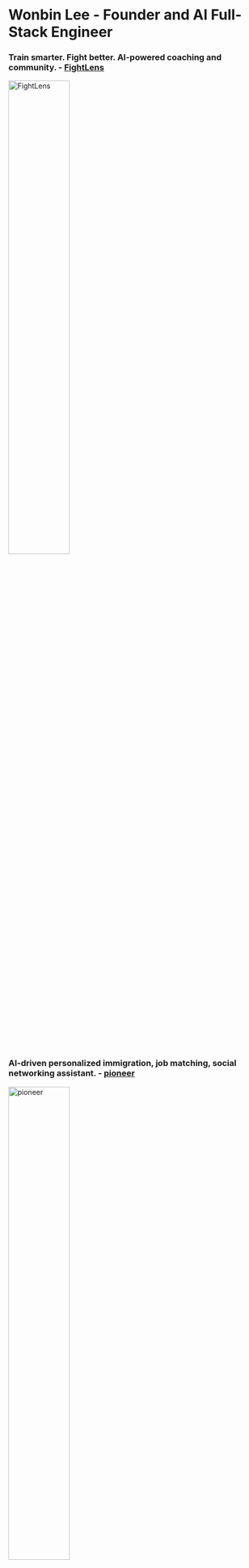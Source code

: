 # Wonbin Lee - Founder and AI Full-Stack Engineer

### Train smarter. Fight better. AI-powered coaching and community. - [**FightLens**](https://fightlens.app)
<a>
  <img src="https://github.com/user-attachments/assets/b633dd85-c782-4c2d-bb70-d0aaadd9802d" alt="FightLens" style="width:49%;">
</a>


### AI-driven personalized immigration, job matching, social networking assistant. - [**pioneer**](https://github.com/katechackers/pioneer)
<a>
  <img src="https://github.com/user-attachments/assets/6c0d6e30-7b27-473b-beb9-284331287f8e" alt="pioneer" style="width:49%;">
</a>

---

## [Resume](https://docs.google.com/document/d/10ZeLIKIJMjlI3UOuUhqHkZJmXVY_pb2C/edit?usp=sharing&ouid=102868772148828457417&rtpof=true&sd=true)
Welcome to my GitHub! <br>
I'm Wonbin Lee, the founder of PioneerY Inc., and an AI full-stack engineer who majored in computer engineering in South Korea.
I'm passionate about creating meaningful, innovative solutions that enhance user experiences. With expertise in full-stack AI development, game design, and AI-driven projects, I thrive in environments where technology meets creativity.

<br>

## 🚀 Projects

Explore my GitHub to see my latest projects:

- [**pioneer**](https://github.com/katechackers/pioneer): AI-driven platform providing personalized immigration, job match, social networking strategies and recommendations.
- [**RISKOUT**](https://github.com/osamhack2021/ai_web_RISKOUT_BTS): Risk Management Service for Military

<br>

## 🛠️ Technical Skills

- **Language**: TypeScript, JavaScript, Python, C#, C++
- **Frontend:** React.js, Node.js, Tailwind CSS, styled-components
- **Backend:** Fastify, Node.js, Django, GraphQL
- **Game Development:** Unity 6, Unreal Engine 5.4
- **AI & ML:** Gemini 2.0 APIs, DeepSeek R1 APIs, Ollama

<br>

## 📫 Get in Touch

- **[LinkedIn](https://linkedin.com/in/wblee800)**
- **[Website](https://wblee.space)**
- **[wblee800@gmail.com](mailto:wblee800@gmail.com)**

I’m always open to discussing exciting opportunities, collaborations, or sharing ideas. Let’s build something remarkable together!
